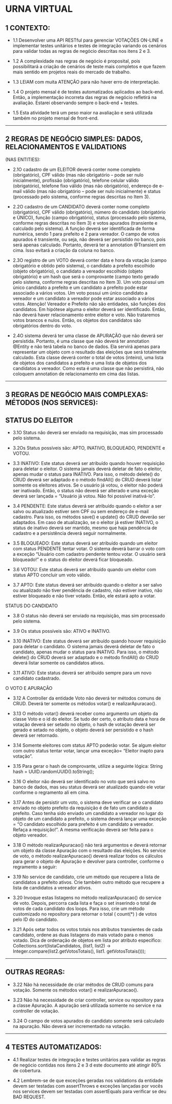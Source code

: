 # URNA VIRTUAL


## 1 CONTEXTO:

* 1.1 Desenvolver uma API RESTful para gerenciar VOTAÇÕES ON-LINE e implementar testes
unitários e testes de integração variando os cenários para validar todas as regras de
negócio descritas nos itens 2 e 3.

* 1.2 A complexidade nas regras de negócio é proposital, pois possibilitará a criação de cenários
de teste mais completos e que fazem mais sentido em projetos reais do mercado de
trabalho.

* 1.3 LEIAM com muita ATENÇÃO para não haver erro de interpretação.
  
* 1.4 O projeto mensal é de testes automatizados aplicados ao back-end. Então, a 
implementação incorreta das regras de negócio refletirá na avaliação. Estarei observando
sempre o back-end + testes.

* 1.5 Esta atividade terá um peso maior na avaliação e será utilizada também no projeto mensal
de front-end.

---

## 2 REGRAS DE NEGÓCIO SIMPLES: DADOS, RELACIONAMENTOS E VALIDATIONS
(NAS ENTITIES):

* 2.1O cadastro de um ELEITOR deverá conter nome completo (obrigatório), CPF válido (mas
não obrigatório – pode ser nulo inicialmente), profissão (obrigatório), telefone celular
válido (obrigatório), telefone fixo válido (mas não obrigatório), endereço de e-mail válido
(mas não obrigatório – pode ser nulo inicialmente) e status (processado pelo sistema,
conforme regras descritas no Item 3).

* 2.2O cadastro de um CANDIDATO deverá conter nome completo (obrigatório), CPF válido
(obrigatório), número do candidato (obrigatório e ÚNICO), função (campo obrigatório),
status (processado pelo sistema, conforme regras descritas no Item 3) e votos apurados
(transiente e calculado pelo sistema).
A função deverá ser identificada de forma numérica, sendo 1 para prefeito e 2 para
vereador.
O campo de votos apurados é transiente, ou seja, não deverá ser persistido no banco,
pois será apenas calculado. Portanto, deverá ter a annotation @Transient em cima. Isso
evitará a criação da coluna no banco.

* 2.3O registro de um VOTO deverá conter data e hora da votação (campo obrigatório e obtido
pelo sistema), o candidato a prefeito escolhido (objeto obrigatório), o candidato a vereador
escolhido (objeto obrigatório) e um hash que será o comprovante (campo texto gerado
pelo sistema, conforme regras descritas no Item 3).
Um voto possui um único candidato a prefeito e um candidato a prefeito pode estar
associado a vários votos.
Um voto possui um único candidato a vereador e um candidato a vereador pode estar
associado a vários votos.
Atenção! Vereador e Prefeito não são entidades, são funções dos candidatos.
Em hipótese alguma o eleitor deverá ser identificado. Então, não deverá haver
relacionamento entre eleitor e voto.
Não trataremos votos brancos e nulos. Então, os objetos dos candidatos são
obrigatórios dentro do voto.

* 2.4O sistema deverá ter uma classe de APURAÇÃO que não deverá ser persistida. Portanto,
é uma classe que não deverá ter annotation @Entity e não terá tabela no banco de dados.
Ela servirá apenas para representar um objeto com o resultado das eleições que será
totalmente calculado.
Esta classe deverá conter o total de votos (inteiro), uma lista de objetos dos candidatos
a prefeito e uma lista de objetos dos candidatos a vereador.
Como esta é uma classe que não persistirá, não coloquem annotation de
relacionamento em cima das listas.

---

## 3 REGRAS DE NEGÓCIO MAIS COMPLEXAS: MÉTODOS (NOS SERVICES):

## STATUS DO ELEITOR

* 3.1O Status não deverá ser enviado na requisição, mas sim processado pelo sistema.
  
* 3.2Os Status possíveis são: APTO, INATIVO, BLOQUEADO, PENDENTE e VOTOU.
  
* 3.3 INATIVO: Este status deverá ser atribuído quando houver requisição para deletar o eleitor.
O sistema jamais deverá deletar de fato o eleitor, apenas mudar o status para
INATIVO. Para isso, o método delete() do CRUD deverá ser
adaptado e o método findAll() do CRUD deverá listar somente os eleitores
ativos.
Se o usuário já votou, o eleitor não poderá ser inativado. Então, o status não
deverá ser alterado e uma exceção deverá ser lançada = “Usuário já votou.
Não foi possível inativá-lo”.

* 3.4 PENDENTE: Este status deverá ser atribuído quando o eleitor a ser salvo ou atualizado
estiver sem CPF ou sem endereço de e-mail cadastro. Para isso, os
métodos save() e update() do CRUD deverão ser adaptados.
Em caso de atualização, se o eleitor já estiver INATIVO, o status de inativo
deverá ser mantido, mesmo que haja pendência de cadastro e a
persistência deverá seguir normalmente.

* 3.5 BLOQUEADO: Este status deverá ser atribuído quando um eleitor com status PENDENTE
tentar votar.
O sistema deverá barrar o voto com a exceção “Usuário com cadastro
pendente tentou
votar. O usuário será bloqueado!” e o status do eleitor deverá ficar
bloqueado.

* 3.6 VOTOU: Este status deverá ser atribuído quando um eleitor com status APTO concluir um
voto válido.

* 3.7 APTO: Este status deverá ser atribuído quando o eleitor a ser salvo ou atualizado não
tiver pendência de cadastro, não estiver inativo, não estiver bloqueado e
não tiver votado. Então, ele estará apto a votar.

STATUS DO CANDIDATO
* 3.8 O status não deverá ser enviado na requisição, mas sim processado pelo sistema.
  
* 3.9 Os status possíveis são: ATIVO e INATIVO.
  
* 3.10 INATIVO: Este status deverá ser atribuído quando houver requisição para deletar o
candidato.
O sistema jamais deverá deletar de fato o candidato, apenas mudar o status
para INATIVO. Para isso, o método delete() do CRUD deverá ser adaptado e
o método findAll() do CRUD deverá listar somente os candidatos
ativos.

* 3.11 ATIVO: Este status deverá ser atribuído sempre para um novo candidato cadastrado.
  
O VOTO E APURAÇÃO

* 3.12 A Controller da entidade Voto não deverá ter métodos comuns de CRUD. Deverá ter
somente os métodos votar() e realizarApuracao().

* 3.13 O método votar() deverá receber como argumento um objeto da classe Voto e o id do
eleitor. Se tudo der certo, o atributo data e hora de votação deverá ser setado no
objeto, o hash de votação deverá ser gerado e setado no objeto, o objeto
deverá ser persistido e o hash deverá ser retornado.

* 3.14 Somente eleitores com status APTO poderão votar. Se algum eleitor com outro status
tentar votar, lançar uma exceção= “Eleitor inapto para votação”.

* 3.15 Para gerar o hash de comprovante, utilize a seguinte lógica: String hash =
UUID.randomUUID().toString();

* 3.16 O eleitor não deverá ser identificado no voto que será salvo no banco de dados, mas
seu status deverá ser atualizado quando ele votar conforme o regramento ali em
cima.

* 3.17 Antes de persistir um voto, o sistema deve verificar se o candidato enviado no objeto
prefeito da requisição é de fato um candidato a prefeito.
Caso tenha sido enviado um candidato a vereador no lugar do objeto de um
candidato a prefeito, o sistema deverá lançar uma exceção = “O candidato
escolhido para prefeito é um candidato a vereador. Refaça a requisição!”.
A mesma verificação deverá ser feita para o objeto vereador.

* 3.18 O método realizarApuracao() não terá argumentos e deverá retornar um objeto da
classe Apuração com o resultado das eleições. No service de voto, o método
realizarApuracao() deverá realizar todos os cálculos para gerar o objeto de
Apuração e devolver para controller, conforme o regramento a seguir:

* 3.19 No service de candidato, crie um método que recupere a lista de candidatos a prefeito
ativos. Crie também outro método que recupere a lista de candidatos a vereador
ativos.

* 3.20 Invoque estas listagens no método realizarApuracao() do service de voto. Depois,
percorra cada lista e faça o set inserindo o total de votos de cada candidato dos
loops. Para isso, crie um método customizado no repository para retornar o total (
count(*) ) de votos pelo ID do candidato.

* 3.21 Após setar todos os votos totais nos atributos transientes de cada candidato, ordene as
duas listagens do mais votado para o menos votado. Dica de ordenação de
objetos em lista por atributo específico:
Collections.sort(listaCandidatos, (list1, list2) -> Integer.compare(list2.getVotosTotais(), list1.
getVotosTotais()));

---

## OUTRAS REGRAS:
* 3.22 Não há necessidade de criar métodos de CRUD comuns para votação. Somente os
métodos votar() e realizarApuracao().

* 3.23 Não há necessidade de criar controller, service ou repository para a classe Apuração. A
apuração será utilizada somente no service e na controller de votação.

* 3.24 O campo de votos apurados do candidato somente será calculado na apuração. Não
deverá ser incrementado na votação.

---

## 4 TESTES AUTOMATIZADOS:

* 4.1 Realizar testes de integração e testes unitários para validar as regras de negócio
contidas nos itens 2 e 3 d este documento até atingir 80% de cobertura.

* 4.2 Lembrem-se de que exceções geradas nos validations da entidade devem ser testadas
com assertThrows e exceções lançadas por vocês nos services devem ser
testadas com assertEquals para verificar se deu BAD REQUEST.

